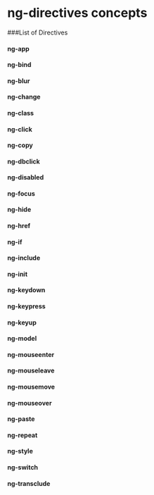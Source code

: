 # ng-directives concepts

###List of Directives

#### ng-app
#### ng-bind
#### ng-blur
#### ng-change
#### ng-class
#### ng-click
#### ng-copy
#### ng-dbclick
#### ng-disabled
#### ng-focus
#### ng-hide
#### ng-href
#### ng-if
#### ng-include
#### ng-init
#### ng-keydown
#### ng-keypress
#### ng-keyup
#### ng-model
#### ng-mouseenter
#### ng-mouseleave
#### ng-mousemove
#### ng-mouseover
#### ng-paste
#### ng-repeat
#### ng-style
#### ng-switch
#### ng-transclude